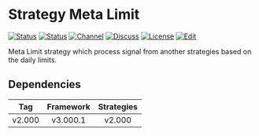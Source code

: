 # Strategy Meta Limit

[![Status][gha-image-check-master]][gha-link-check-master]
[![Status][gha-image-compile-master]][gha-link-compile-master]
[![Channel][tg-channel-image]][tg-channel-link]
[![Discuss][gh-discuss-badge]][gh-discuss-link]
[![License][license-image]][license-link]
[![Edit][gh-edit-badge]][gh-edit-link]

Meta Limit strategy which process signal
from another strategies based on the daily limits.

## Dependencies

| Tag      | Framework | Strategies |
|:--------:|:---------:|:----------:|
| v2.000   | v3.000.1  | v2.000     |

<!-- Named links -->

[gh-discuss-badge]: https://img.shields.io/badge/Discussions-Q&A-blue.svg?logo=github
[gh-discuss-link]: https://github.com/EA31337/EA31337-Strategies/discussions

[gh-edit-badge]: https://img.shields.io/badge/GitHub-edit-purple.svg?logo=github
[gh-edit-link]: https://github.dev/EA31337/Strategy-Meta_Limit

[gha-link-check-master]: https://github.com/EA31337/Strategy-Meta_Limit/actions?query=workflow:Check+branch%3Amaster
[gha-image-check-master]: https://github.com/EA31337/Strategy-Meta_Limit/workflows/Check/badge.svg?branch=master
[gha-link-compile-master]: https://github.com/EA31337/Strategy-Meta_Limit/actions?query=workflow:Compile+branch%3Amaster
[gha-image-compile-master]: https://github.com/EA31337/Strategy-Meta_Limit/workflows/Compile/badge.svg?branch=master

[tg-channel-image]: https://img.shields.io/badge/Telegram-join-0088CC.svg?logo=telegram
[tg-channel-link]: https://t.me/EA31337

[license-image]: https://img.shields.io/github/license/EA31337/EA31337-Strategies.svg
[license-link]: https://tldrlegal.com/license/gnu-general-public-license-v3-(gpl-3)
